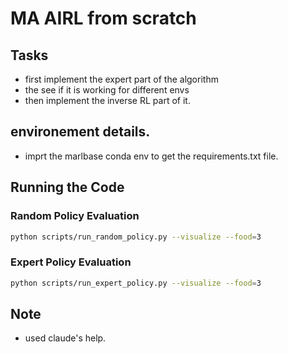 # MA AIRL from scratch

## Tasks
- first implement the expert part of the algorithm
- the see if it is working for different envs
- then implement the inverse RL part of it.

## environement details.
- imprt the marlbase conda env to get the requirements.txt file.

## Running the Code

### Random Policy Evaluation
```bash
python scripts/run_random_policy.py --visualize --food=3
```

### Expert Policy Evaluation
```bash
python scripts/run_expert_policy.py --visualize --food=3
```
## Note
- used claude's help.
